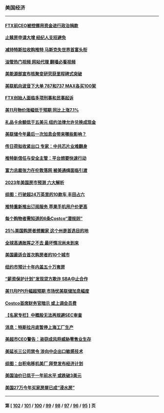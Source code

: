 ### 美国经济
---
#### [FTX前CEO被控挪用资金进行政治捐款](../../pages/ncid1078158/n13884204.md?12150045) 
#### [止赎房申请大增 经纪人支招避免](../../pages/ncid1078158/n13884279.md?12150045) 
#### [减持特斯拉收购推特 马斯克失世界首富头衔](../../pages/ncid1078158/n13884203.md?12150045) 
#### [油管热门视频 网站代理 翻墙必看视频](http://138.2.39.72:81/youtube.html?epic-marker?12150045)
#### [美能源部宣布核聚变研究获里程碑式突破](../../pages/ncid1078158/n13884133.md?12150045) 
#### [美联航向波音下大单 787和737 MAX各买100架](../../pages/ncid1078158/n13884113.md?12150045) 
#### [FTX创始人面临多项刑事和民事起诉](../../pages/ncid1078158/n13884084.md?12150045) 
#### [美11月物价涨幅低于预期 同比上涨7.1%](../../pages/ncid1078158/n13884091.md?12150045) 
#### [礼品卡余额低于五美元 纽约法律允许兑换成现金](../../pages/ncid1078158/n13883740.md?12150045) 
#### [美联储今年最后一次加息会带来哪些影响？](../../pages/ncid1078158/n13883545.md?12150045) 
#### [传日荷拟收紧出口 专家：中共芯片业难翻身](../../pages/ncid1078158/n13883496.md?12150045) 
#### [推特新信任与安全主管：平台想要快速行动](../../pages/ncid1078158/n13883387.md?12150045) 
#### [富力总裁张力在伦敦落网 被美通缉面临引渡](../../pages/ncid1078158/n13883423.md?12150045) 
#### [2023年美国房市预测 六大解析](../../pages/ncid1078158/n13882966.md?12150045) 
#### [组图：行驶超24万英里的10款车 丰田占六](../../pages/ncid1078158/n13880599.md?12150045) 
#### [推特重新推出订阅服务 苹果手机用户价更高](../../pages/ncid1078158/n13882701.md?12150045) 
#### [每个购物者需知道的6条Costco“潜规则”](../../pages/ncid1078158/n13881398.md?12150045) 
#### [25%美国购房者想搬家 这个州是首选目的地](../../pages/ncid1078158/n13882415.md?12150045) 
#### [全球高通胀挥之不去 最坏情况尚未到来](../../pages/ncid1078158/n13882292.md?12150045) 
#### [美国最适合首次购房者的10个城市](../../pages/ncid1078158/n13881900.md?12150045) 
#### [纽约市预计十年内盖五十万套房](../../pages/ncid1078158/n13881969.md?12150045) 
#### [“薪资保护计划”发现贷方欺诈 SBA中止合作](../../pages/ncid1078158/n13881986.md?12150045) 
#### [美11月PPI升幅超预期 市场忧美联储加息幅度](../../pages/ncid1078158/n13881855.md?12150045) 
#### [Costco首席财务官暗示 或上调会员费](../../pages/ncid1078158/n13881808.md?12150045) 
#### [【名家专栏】中概股无法再规避SEC审查](../../pages/ncid1078158/n13881659.md?12150045) 
#### [消息：特斯拉月底暂停上海工厂生产](../../pages/ncid1078158/n13881710.md?12150045) 
#### [美超市CEO警告：盗窃成风将威胁零售业生存](../../pages/ncid1078158/n13881306.md?12150045) 
#### [美延长三公司禁令 涉向中企出口敏感技术](../../pages/ncid1078158/n13881160.md?12150045) 
#### [组图：台积电移机美厂 拜登发布经济计划](../../pages/ncid1078158/n13880859.md?12150045) 
#### [美国油价已低于一年前水平 或跌破3美元](../../pages/ncid1078158/n13881002.md?12150045) 
#### [美国27万今年买家房屋已成“浸水房”](../../pages/ncid1078158/n13881039.md?12150045) 

---
#### 第 [ [102](./102.md?12150045) / [101](./101.md?12150045) / [100](./100.md?12150045) / [99](./99.md?12150045) / [98](./98.md?12150045) / [97](./97.md?12150045) / [96](./96.md?12150045) / [95](./95.md?12150045) ] 页
